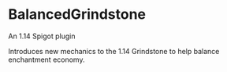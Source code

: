 # BalancedGrindstone
An 1.14 Spigot plugin

Introduces new mechanics to the 1.14 Grindstone to help balance enchantment economy.
